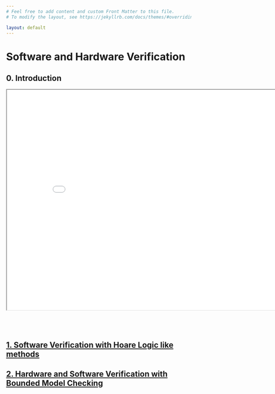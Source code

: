 ```yaml
---
# Feel free to add content and custom Front Matter to this file.
# To modify the layout, see https://jekyllrb.com/docs/themes/#overriding-theme-defaults

layout: default
---
```


# Software and Hardware Verification

## 0. Introduction


<div align="center" >
<iframe  src="FormalVerification-Introduction.pdf#toolbar=1&navpanes=0&scrollbar=1" width="850" height="600"></iframe>
</div>

<br>
<br>
<br>

## [1. Software Verification with Hoare Logic like methods](hoarelogic/)  

## [2. Hardware and Software Verification with Bounded Model Checking](bmc/)

 
